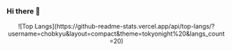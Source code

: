 ### Hi there 👋

<!--
**chobkyu/chobkyu** is a ✨ _special_ ✨ repository because its `README.md` (this file) appears on your GitHub profile.

Here are some ideas to get you started:

- 🔭 I’m currently working on ...
- 🌱 I’m currently learning ...
- 👯 I’m looking to collaborate on ...
- 🤔 I’m looking for help with ...
- 💬 Ask me about ...
- 📫 How to reach me: ...
- 😄 Pronouns: ...
- ⚡ Fun fact: ...
-->
<div align="center">
![Top Langs](https://github-readme-stats.vercel.app/api/top-langs/?username=chobkyu&layout=compact&theme=tokyonight%20&langs_count=20)

</div>
